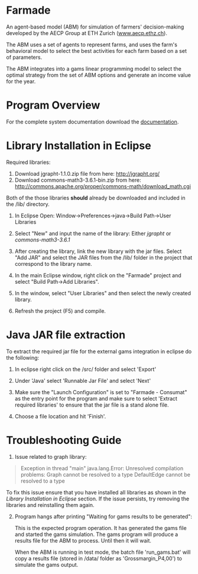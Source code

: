 # Farmade
An agent-based model (ABM) for simulation of farmers' decision-making developed by the AECP Group at ETH Zurich (www.aecp.ethz.ch).

The ABM uses a set of agents to represent farms, and uses the farm's behavioral model to select the best activities for each farm based on a set of parameters. 

The ABM integrates into a gams linear programming model to select the optimal strategy from the set of ABM options and generate an income value for the year. 

# Program Overview
For the complete system documentation download the [documentation](../tree/master/documentation). 

# Library Installation in Eclipse

Required libraries:
1. Download jgrapht-1.1.0.zip file from here: http://jgrapht.org/
2. Download commons-math3-3.6.1-bin.zip from here: http://commons.apache.org/proper/commons-math/download_math.cgi

Both of the those libraries **should** already be downloaded and included in the /lib/ directory. 

1. In Eclipse Open:
	Window->Preferences->java->Build Path->User Libraries 

2. Select "New" and input the name of the library:
	Either *jgrapht* or *commons-math3-3.6.1*
	
3. After creating the library, link the new library with the jar files.
	Select "Add JAR" and select the JAR files from the /lib/ folder in the project that correspond to the library name. 
	
4. In the main Eclipse window, right click on the "Farmade" project and select "Build Path->Add Libraries".

5. In the window, select "User Libraries" and then select the newly created library. 

6. Refresh the project (F5) and compile.

# Java JAR file extraction
To extract the required jar file for the external gams integration in eclipse do the following:

1. In eclipse right click on the /src/ folder and select 'Export' 

2. Under 'Java' select 'Runnable Jar File' and select 'Next'

3. Make sure the "Launch Configuration" is set to "Farmade - Consumat" as the entry point for the program and make sure to select 'Extract required libraries' to ensure that the jar file is a stand alone file. 

4. Choose a file location and hit 'Finish'.

# Troubleshooting Guide
1. Issue related to graph library:

>Exception in thread "main" java.lang.Error: Unresolved compilation problems: 
>	       Graph cannot be resolved to a type
>	       DefaultEdge cannot be resolved to a type
	       
To fix this issue ensure that you have installed all libraries as shown in the *Library Installation in Eclipse* section. 
If the issue persists, try removing the libraries and reinstalling them again.
	
2. Program hangs after printing "Waiting for gams results to be generated":

	This is the expected program operation. It has generated the gams file and started the gams simulation. 
	The gams program will produce a results file for the ABM to process. Until then it will wait. 
	
	When the ABM is running in test mode, the batch file 'run_gams.bat' will copy a results file (stored in /data/ folder as 'Grossmargin_P4,00') to simulate the gams output. 
	

